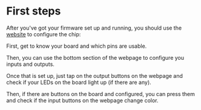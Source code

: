 # First steps

After you've got your firmware set up and running, you should use the [website](https://ble.nullco.de/) to configure the chip:

First, get to know your board and which pins are usable.

Then, you can use the bottom section of the webpage to configure you inputs and outputs.

Once that is set up, just tap on the output buttons on the webpage and check if your LEDs on the board light up (if there are any).

Then, if there are buttons on the board and configured, you can press them and check if the input buttons on the webpage change color.